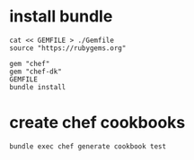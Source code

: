 # install bundle
```
cat << GEMFILE > ./Gemfile
source "https://rubygems.org"

gem "chef"
gem "chef-dk"
GEMFILE
bundle install
```

# create chef cookbooks
```
bundle exec chef generate cookbook test
```
